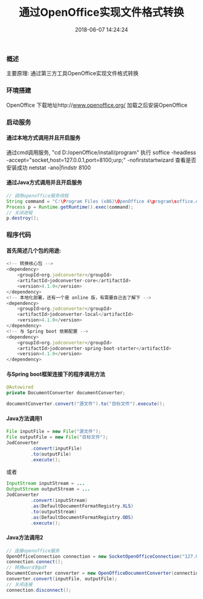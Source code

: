 ﻿---
title: 通过OpenOffice实现文件格式转换
date: 2018-06-07 14:24:24
tags: [OpenOffice]
categories: [OpenOffice]
---

### 概述
主要原理:
通过第三方工具OpenOffice实现文件格式转换

<!--more-->

### 环境搭建
OpenOffice 下载地址http://www.openoffice.org/
加载之后安装OpenOffice

### 启动服务
#### 通过本地方式调用并且开启服务
通过cmd调用服务, "cd D:/openOffice/install/program" 
执行 soffice -headless -accept="socket,host=127.0.0.1,port=8100;urp;" -nofirststartwizard
查看是否安装成功  netstat -ano|findstr  8100
#### 通过Java方式调用并且开启服务
```Java
// 调用openoffice服务线程
String command = "C:\Program Files (x86)\OpenOffice 4\program\soffice.exe -headless -accept=\"socket,host=127.0.0.1,port=8100;urp;\"";
Process p = Runtime.getRuntime().exec(command);
// 关闭进程
p.destroy();
```

### 程序代码
#### 首先简述几个包的用途:
``` javascript
<!-- 转换核心包 -->
<dependency>
    <groupId>org.jodconverter</groupId>
    <artifactId>jodconverter-core</artifactId>
    <version>4.1.0</version>
</dependency>
<!-- 本地化部署，还有一个是 online 版，有需要自己去了解下 -->
<dependency>
    <groupId>org.jodconverter</groupId>
    <artifactId>jodconverter-local</artifactId>
    <version>4.1.0</version>
</dependency>
<!-- 与 Spring boot 依赖配置 -->
<dependency>
    <groupId>org.jodconverter</groupId>
    <artifactId>jodconverter-spring-boot-starter</artifactId>
    <version>4.1.0</version>
</dependency>
```

#### 与Spring boot框架连接下的程序调用方法
```Java
@Autowired
private DocumentConverter documentConverter;

documentConverter.convert("源文件").to("目标文件").execute();
```

#### Java方法调用1
```Java
File inputFile = new File("源文件");
File outputFile = new File("目标文件");
JodConverter
         .convert(inputFile)
         .to(outputFile)
         .execute();
```
或者
```Java
InputStream inputStream = ...
OutputStream outputStream = ...
JodConverter
         .convert(inputStream)
         .as(DefaultDocumentFormatRegistry.XLS)
         .to(outputStream)
         .as(DefaultDocumentFormatRegistry.ODS)
         .execute();
```
#### Java方法调用2
```Java
// 连接openoffice服务
OpenOfficeConnection connection = new SocketOpenOfficeConnection("127.0.0.1", 8100);
connection.connect();
// 转换word到pdf
DocumentConverter converter = new OpenOfficeDocumentConverter(connection);
converter.convert(inputFile, outputFile);
// 关闭连接
connection.disconnect();
```